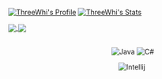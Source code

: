 [![ThreeWhi's Profile](https://github-readme-stats.vercel.app/api?username=ThreeWhi&theme=tokyonight)](https://github.com/ThreeWhi/ThreeWhi/) 
[![ThreeWhi's Stats](https://github-readme-stats.vercel.app/api/top-langs/?username=ThreeWhi&theme=tokyonight)](https://github.com/ThreeWhi/ThreeWhi/)

<a href="https://github.com/ThreeWhi/AutoFeedLite">
  <img align="center" src="https://github-readme-stats.vercel.app/api/pin/?username=ThreeWhi&repo=AutoFeedLite&theme=tokyonight" />
</a>
<a href="https://github.com/ThreeWhi/TangerineMC">
  <img align="center" src="https://github-readme-stats.vercel.app/api/pin/?username=ThreeWhi&repo=TangerineMC&theme=tokyonight" />
</a>
<br></br>
<p align="center">
    <img alt="Java" src="https://img.shields.io/badge/java-%23ED8B00.svg?&style=for-the-badge&logo=java&logoColor=white"/>
    <img alt="C#" src="https://camo.githubusercontent.com/bbae65b6de4a3ba26fbeaf00e347900385400dcd092e8b4e0f795853d24a24e3/68747470733a2f2f696d672e736869656c64732e696f2f62616467652f632532332d2532333233393132302e7376673f7374796c653d666f722d7468652d6261646765266c6f676f3d632d7368617270266c6f676f436f6c6f723d7768697465"/>
</p>
<p align="center">
    <img alt="Intellij" src="https://img.shields.io/badge/IntelliJIDEA-000000.svg?style=for-the-badge&logo=intellij-idea&logoColor=white"/>
    <img alt"VisualStudioCode" src"https://img.shields.io/badge/visualstudiocode-2FA4F2.svg?style=for-the-badge&logo=visualstudiocode&logoColor=white"/>
</p>

<!-- # EURedBoy

<p>☕️ | Java developer</p>
<p>💻 | C# developer</p>

[![EURedBoy's GitHub stats](https://github-readme-stats.vercel.app/api?username=EURedBoy&theme=tokyonight)](https://github.com/anuraghazra/github-readme-stats)
[⠀](https://github.com/EURedBoy)
[![ThreeWhi's GitHub stats](https://github-readme-stats.vercel.app/api/top-langs/?username=EURedBoy&theme=tokyonight)](https://github.com/EURedBoy/EURedBoy/)

<div>
  <a href="https://github.com/YumaHisai/">
    <img height="350" src="https://i.imgur.com/OUXal4M.png">
  </a>
  ⠀⠀⠀
  <a href="https://github.com/SpeedersCoders">⠀⠀⠀
    <img height="140" src="https://i.imgur.com/Fpll68w.png">
  </a>
    ⠀⠀⠀
  <a href="https://github.com/EURedBoy/">⠀⠀⠀
    <img height="350" src="https://i.imgur.com/ge0064W.png">
  </a>
</div> -->

<!-- <a href="https://github.com/EURedBoy/IMqtt">
  <img align="center" src="https://github-readme-stats.vercel.app/api/pin/?username=ThreeWhi&repo=Gangs&theme=tokyonight" />
</a> -->
